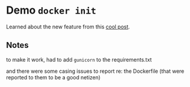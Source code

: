 # Demo `docker init`

Learned about the new feature from this [cool post](https://livingdevops.com/devops/docker-init-to-write-dockerfile-docker-compose/).

## Notes

to make it work, had to add `gunicorn` to the requirements.txt

and there were some casing issues to report re: the Dockerfile (that were reported to them to be a good netizen)
